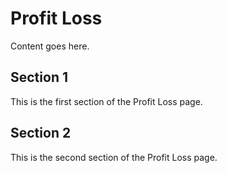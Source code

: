 # Profit Loss

Content goes here.

## Section 1

This is the first section of the Profit Loss page.

## Section 2

This is the second section of the Profit Loss page.

